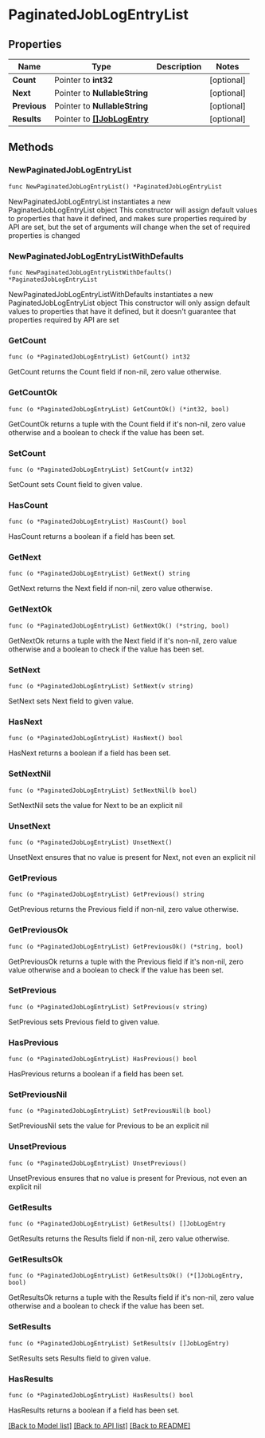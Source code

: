 # PaginatedJobLogEntryList

## Properties

Name | Type | Description | Notes
------------ | ------------- | ------------- | -------------
**Count** | Pointer to **int32** |  | [optional] 
**Next** | Pointer to **NullableString** |  | [optional] 
**Previous** | Pointer to **NullableString** |  | [optional] 
**Results** | Pointer to [**[]JobLogEntry**](JobLogEntry.md) |  | [optional] 

## Methods

### NewPaginatedJobLogEntryList

`func NewPaginatedJobLogEntryList() *PaginatedJobLogEntryList`

NewPaginatedJobLogEntryList instantiates a new PaginatedJobLogEntryList object
This constructor will assign default values to properties that have it defined,
and makes sure properties required by API are set, but the set of arguments
will change when the set of required properties is changed

### NewPaginatedJobLogEntryListWithDefaults

`func NewPaginatedJobLogEntryListWithDefaults() *PaginatedJobLogEntryList`

NewPaginatedJobLogEntryListWithDefaults instantiates a new PaginatedJobLogEntryList object
This constructor will only assign default values to properties that have it defined,
but it doesn't guarantee that properties required by API are set

### GetCount

`func (o *PaginatedJobLogEntryList) GetCount() int32`

GetCount returns the Count field if non-nil, zero value otherwise.

### GetCountOk

`func (o *PaginatedJobLogEntryList) GetCountOk() (*int32, bool)`

GetCountOk returns a tuple with the Count field if it's non-nil, zero value otherwise
and a boolean to check if the value has been set.

### SetCount

`func (o *PaginatedJobLogEntryList) SetCount(v int32)`

SetCount sets Count field to given value.

### HasCount

`func (o *PaginatedJobLogEntryList) HasCount() bool`

HasCount returns a boolean if a field has been set.

### GetNext

`func (o *PaginatedJobLogEntryList) GetNext() string`

GetNext returns the Next field if non-nil, zero value otherwise.

### GetNextOk

`func (o *PaginatedJobLogEntryList) GetNextOk() (*string, bool)`

GetNextOk returns a tuple with the Next field if it's non-nil, zero value otherwise
and a boolean to check if the value has been set.

### SetNext

`func (o *PaginatedJobLogEntryList) SetNext(v string)`

SetNext sets Next field to given value.

### HasNext

`func (o *PaginatedJobLogEntryList) HasNext() bool`

HasNext returns a boolean if a field has been set.

### SetNextNil

`func (o *PaginatedJobLogEntryList) SetNextNil(b bool)`

 SetNextNil sets the value for Next to be an explicit nil

### UnsetNext
`func (o *PaginatedJobLogEntryList) UnsetNext()`

UnsetNext ensures that no value is present for Next, not even an explicit nil
### GetPrevious

`func (o *PaginatedJobLogEntryList) GetPrevious() string`

GetPrevious returns the Previous field if non-nil, zero value otherwise.

### GetPreviousOk

`func (o *PaginatedJobLogEntryList) GetPreviousOk() (*string, bool)`

GetPreviousOk returns a tuple with the Previous field if it's non-nil, zero value otherwise
and a boolean to check if the value has been set.

### SetPrevious

`func (o *PaginatedJobLogEntryList) SetPrevious(v string)`

SetPrevious sets Previous field to given value.

### HasPrevious

`func (o *PaginatedJobLogEntryList) HasPrevious() bool`

HasPrevious returns a boolean if a field has been set.

### SetPreviousNil

`func (o *PaginatedJobLogEntryList) SetPreviousNil(b bool)`

 SetPreviousNil sets the value for Previous to be an explicit nil

### UnsetPrevious
`func (o *PaginatedJobLogEntryList) UnsetPrevious()`

UnsetPrevious ensures that no value is present for Previous, not even an explicit nil
### GetResults

`func (o *PaginatedJobLogEntryList) GetResults() []JobLogEntry`

GetResults returns the Results field if non-nil, zero value otherwise.

### GetResultsOk

`func (o *PaginatedJobLogEntryList) GetResultsOk() (*[]JobLogEntry, bool)`

GetResultsOk returns a tuple with the Results field if it's non-nil, zero value otherwise
and a boolean to check if the value has been set.

### SetResults

`func (o *PaginatedJobLogEntryList) SetResults(v []JobLogEntry)`

SetResults sets Results field to given value.

### HasResults

`func (o *PaginatedJobLogEntryList) HasResults() bool`

HasResults returns a boolean if a field has been set.


[[Back to Model list]](../README.md#documentation-for-models) [[Back to API list]](../README.md#documentation-for-api-endpoints) [[Back to README]](../README.md)



